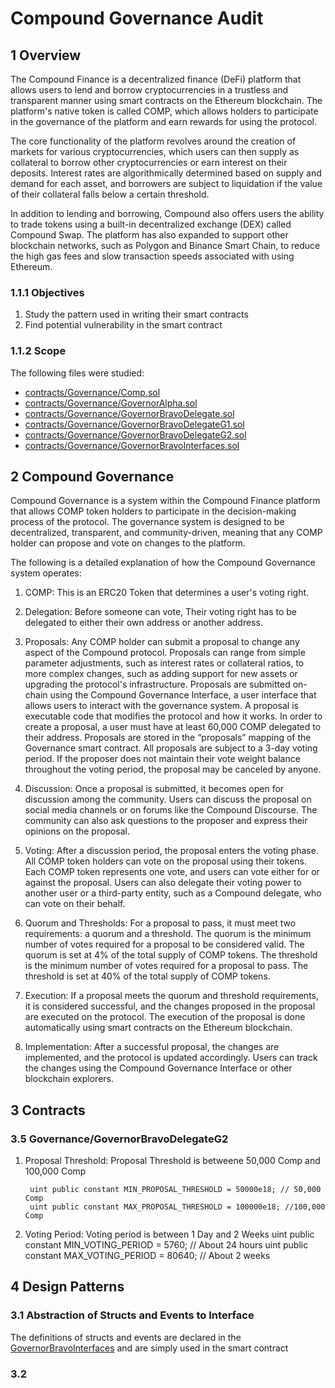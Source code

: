 # Compound Governance Audit

## 1 Overview 

The Compound Finance is a decentralized finance (DeFi) platform that allows users to lend and borrow cryptocurrencies in a trustless and transparent manner using smart contracts on the Ethereum blockchain. The platform's native token is called COMP, which allows holders to participate in the governance of the platform and earn rewards for using the protocol.

The core functionality of the platform revolves around the creation of markets for various cryptocurrencies, which users can then supply as collateral to borrow other cryptocurrencies or earn interest on their deposits. Interest rates are algorithmically determined based on supply and demand for each asset, and borrowers are subject to liquidation if the value of their collateral falls below a certain threshold.

In addition to lending and borrowing, Compound also offers users the ability to trade tokens using a built-in decentralized exchange (DEX) called Compound Swap. The platform has also expanded to support other blockchain networks, such as Polygon and Binance Smart Chain, to reduce the high gas fees and slow transaction speeds associated with using Ethereum.

### 1.1.1 Objectives

1. Study the pattern used in writing their smart contracts
2. Find potential vulnerability in the smart contract

### 1.1.2 Scope 

The following files were studied:
- [contracts/Governance/Comp.sol](https://github.com/compound-finance/compound-protocol/blob/master/contracts/Governance/Comp.sol)
- [contracts/Governance/GovernorAlpha.sol](https://github.com/compound-finance/compound-protocol/blob/master/contracts/Governance/GovernorAlpha.sol)
- [contracts/Governance/GovernorBravoDelegate.sol](https://github.com/compound-finance/compound-protocol/blob/master/contracts/Governance/GovernorBravoDelegate.sol)
- [contracts/Governance/GovernorBravoDelegateG1.sol](https://github.com/compound-finance/compound-protocol/blob/master/contracts/Governance/GovernorBravoDelegateG1.sol)
- [contracts/Governance/GovernorBravoDelegateG2.sol](https://github.com/compound-finance/compound-protocol/blob/master/contracts/Governance/GovernorBravoDelegateG2.sol)
- [contracts/Governance/GovernorBravoInterfaces.sol](https://github.com/compound-finance/compound-protocol/blob/master/contracts/Governance/GovernorBravoInterfaces.sol)

## 2 Compound Governance

Compound Governance is a system within the Compound Finance platform that allows COMP token holders to participate in the decision-making process of the protocol. The governance system is designed to be decentralized, transparent, and community-driven, meaning that any COMP holder can propose and vote on changes to the platform.

The following is a detailed explanation of how the Compound Governance system operates:

1. COMP: This is an ERC20 Token that determines a user's voting right. 

2. Delegation: Before someone can vote, Their voting right has to be delegated to either their own address or another address.

3. Proposals: Any COMP holder can submit a proposal to change any aspect of the Compound protocol. Proposals can range from simple parameter adjustments, such as interest rates or collateral ratios, to more complex changes, such as adding support for new assets or upgrading the protocol's infrastructure. Proposals are submitted on-chain using the Compound Governance Interface, a user interface that allows users to interact with the governance system. A proposal is executable code that modifies the protocol and how it works. In order to create a proposal, a user must have at least 60,000 COMP delegated to their address. Proposals are stored in the “proposals” mapping of the Governance smart contract. All proposals are subject to a 3-day voting period. If the proposer does not maintain their vote weight balance throughout the voting period, the proposal may be canceled by anyone.

4. Discussion: Once a proposal is submitted, it becomes open for discussion among the community. Users can discuss the proposal on social media channels or on forums like the Compound Discourse. The community can also ask questions to the proposer and express their opinions on the proposal.

5. Voting: After a discussion period, the proposal enters the voting phase. All COMP token holders can vote on the proposal using their tokens. Each COMP token represents one vote, and users can vote either for or against the proposal. Users can also delegate their voting power to another user or a third-party entity, such as a Compound delegate, who can vote on their behalf.

6. Quorum and Thresholds: For a proposal to pass, it must meet two requirements: a quorum and a threshold. The quorum is the minimum number of votes required for a proposal to be considered valid. The quorum is set at 4% of the total supply of COMP tokens. The threshold is the minimum number of votes required for a proposal to pass. The threshold is set at 40% of the total supply of COMP tokens.

7. Execution: If a proposal meets the quorum and threshold requirements, it is considered successful, and the changes proposed in the proposal are executed on the protocol. The execution of the proposal is done automatically using smart contracts on the Ethereum blockchain.

8. Implementation: After a successful proposal, the changes are implemented, and the protocol is updated accordingly. Users can track the changes using the Compound Governance Interface or other blockchain explorers.

## 3 Contracts

### 3.5 Governance/GovernorBravoDelegateG2

1. Proposal Threshold: 
    Proposal Threshold is betweene 50,000 Comp and 100,000 Comp

        uint public constant MIN_PROPOSAL_THRESHOLD = 50000e18; // 50,000 Comp
        uint public constant MAX_PROPOSAL_THRESHOLD = 100000e18; //100,000 Comp

2. Voting Period:
    Voting period is between 1 Day and 2 Weeks
        uint public constant MIN_VOTING_PERIOD = 5760; // About 24 hours
        uint public constant MAX_VOTING_PERIOD = 80640; // About 2 weeks


## 4 Design Patterns

### 3.1 Abstraction of Structs and Events to Interface

The definitions of structs and events are declared in the [GovernorBravoInterfaces](https://github.com/compound-finance/compound-protocol/blob/master/contracts/Governance/GovernorBravoInterfaces.sol) and are simply used in the smart contract

### 3.2 